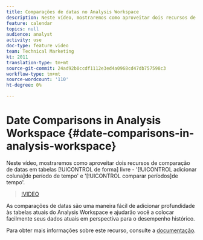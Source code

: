 ```yaml
---
title: Comparações de datas no Analysis Workspace
description: Neste vídeo, mostraremos como aproveitar dois recursos de comparação de datas em tabelas de forma livre - 'adicionar coluna de período de tempo' e 'comparar períodos de tempo'.
feature: calendar
topics: null
audience: analyst
activity: use
doc-type: feature video
team: Technical Marketing
kt: 2011
translation-type: tm+mt
source-git-commit: 24ad92b0ccdf1112e3ed4a0968cd47db757598c3
workflow-type: tm+mt
source-wordcount: '110'
ht-degree: 0%

---
```



# Date Comparisons in Analysis Workspace {#date-comparisons-in-analysis-workspace}

Neste vídeo, mostraremos como aproveitar dois recursos de comparação de datas em tabelas [!UICONTROL de forma] livre - &#39;[!UICONTROL adicionar coluna]de período de tempo&#39; e &#39;[!UICONTROL comparar períodos]de tempo&#39;.

>[!VIDEO](https://video.tv.adobe.com/v/23985/?quality=12)

As comparações de datas são uma maneira fácil de adicionar profundidade às tabelas atuais do Analysis Workspace e ajudarão você a colocar facilmente seus dados atuais em perspectiva para o desempenho histórico.

Para obter mais informações sobre este recurso, consulte a [documentação](https://marketing.adobe.com/resources/help/en_US/analytics/analysis-workspace/time_comparison.html).
